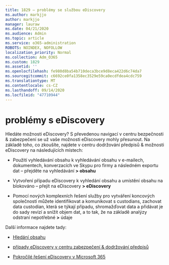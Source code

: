 ```yaml
---
title: 1829 – problémy se službou eDiscovery
ms.author: markjjo
author: markjjo
manager: lauraw
ms.date: 04/21/2020
ms.audience: Admin
ms.topic: article
ms.service: o365-administration
ROBOTS: NOINDEX, NOFOLLOW
localization_priority: Normal
ms.collection: Adm_O365
ms.custom: 1829
ms.assetid: ''
ms.openlocfilehash: fe980d8ba54b710deca3bce9d8eca422d6c74da7
ms.sourcegitcommit: c6692ce0fa1358ec3529e59ca0ecdfdea4cdc759
ms.translationtype: MT
ms.contentlocale: cs-CZ
ms.lasthandoff: 09/14/2020
ms.locfileid: "47710944"
---
```

# <a name="ediscovery-issues"></a>problémy s eDiscovery

Hledáte možnosti eDiscovery? S převedenou navigací v centru bezpečnosti & zabezpečení se už vaše možnosti eDiscovery mohly přesunout.  Na základě toho, co zkoušíte, najdete v centru dodržování předpisů & možnosti eDiscovery na následujících místech:

- Použití vyhledávání obsahu k vyhledávání obsahu v e-mailech, dokumentech, konverzacích ve Skypu pro firmy a následném exportu dat – přejděte na vyhledávání **> obsahu**

- Vytvoření případu eDiscovery k vyhledání obsahu a umístění obsahu na blokováno – přejít na eDiscovery **> eDiscovery**

- Pomocí nových komplexních řešení služby pro vytváření koncových společností můžete identifikovat a komunikovat s custodians, zachovat data custodian, která se týkají případu, shromažďovat data a přidávat je do sady revizí a snížit objem dat, a to tak, že na základě analýzy odstraní nepotřebné **>** údaje

Další informace najdete tady:

- [Hledání obsahu](https://docs.microsoft.com/microsoft-365/compliance/content-search)

- [případy eDiscovery v centru zabezpečení & dodržování předpisů](https://docs.microsoft.com/microsoft-365/compliance/ediscovery-cases)

- [Pokročilé řešení eDiscovery v Microsoft 365](https://docs.microsoft.com/microsoft-365/compliance/overview-ediscovery-20)

